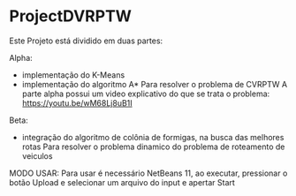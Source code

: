 # ProjectDVRPTW
Este Projeto está dividido em duas partes:

Alpha:
- implementação do K-Means 
- implementação do algoritmo A*
Para resolver o problema de CVRPTW 
A parte alpha possui um video explicativo do que se trata o problema:
https://youtu.be/wM68Lj8uB1I

Beta:
- integração do algoritmo de colônia de formigas, na busca das melhores rotas 
Para resolver o problema dinamico do problema de roteamento de veiculos

MODO USAR:
Para usar é necessário NetBeans 11, ao executar, pressionar o botão Upload e selecionar um arquivo do input e apertar Start
